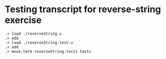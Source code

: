# Testing transcript for reverse-string exercise

```ucm
.> load ./reverseString.u
.> add
.> load ./reverseString.test.u
.> add
.> move.term reverseString.tests tests
```
